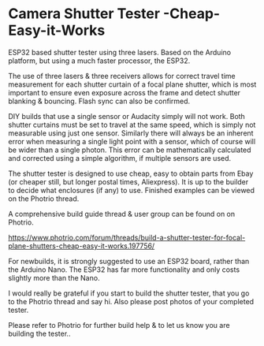 # Camera Shutter Tester -Cheap-Easy-it-Works
ESP32 based shutter tester using three lasers. Based on the Arduino platform, but using a much faster processor, the ESP32.

The use of three lasers & three receivers allows for correct travel time measurement for each shutter curtain of a focal plane shutter, which is most important to ensure even exposure across the frame and detect shutter blanking & bouncing. Flash sync can also be confirmed.

DIY builds that use a single sensor or Audacity simply will not work. Both shutter curtains must be set to travel at the same speed, which is simply not measurable using just one sensor. Similarly there will always be an inherent error when measuring a single light point with a sensor, which of course will be wider than a single photon. This error can be mathematically calculated and corrected using a simple algorithm, if multiple sensors are used.

The shutter tester is designed to use cheap, easy to obtain parts from Ebay (or cheaper still, but longer postal times, Aliexpress). It is up to the builder to decide what enclosures (if any) to use. Finished examples can be viewed on the Photrio thread.

A comprehensive build guide thread & user group can be found on on Photrio.

https://www.photrio.com/forum/threads/build-a-shutter-tester-for-focal-plane-shutters-cheap-easy-it-works.197756/

For newbuilds, it is strongly suggested to use an ESP32 board, rather than the Arduino Nano. The ESP32 has far more functionality and only costs slightly more than the Nano.

I would really be grateful if you start to build the shutter tester, that you go to the Photrio thread and say hi. Also please post photos of your completed tester.

Please refer to Photrio for further build help & to let us know you are building the tester..
